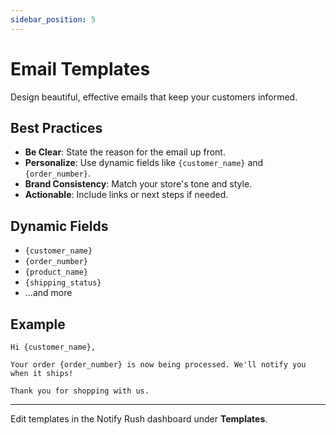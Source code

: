 ```yaml
---
sidebar_position: 5
---
```


# Email Templates

Design beautiful, effective emails that keep your customers informed.

## Best Practices

- **Be Clear**: State the reason for the email up front.
- **Personalize**: Use dynamic fields like `{customer_name}` and `{order_number}`.
- **Brand Consistency**: Match your store's tone and style.
- **Actionable**: Include links or next steps if needed.

## Dynamic Fields

- `{customer_name}`
- `{order_number}`
- `{product_name}`
- `{shipping_status}`
- ...and more

## Example

```
Hi {customer_name},

Your order {order_number} is now being processed. We'll notify you when it ships!

Thank you for shopping with us.
```

---

Edit templates in the Notify Rush dashboard under **Templates**. 